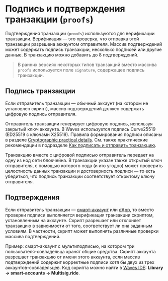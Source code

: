 # Подпись и подтверждения транзакции (`proofs`)

Подтверждения транзакции (`proofs`) используются для верификации транзакции. Верификация — это проверка, что отправка этой транзакции разрешена аккаунтом отправителя. Массив подтверждений может содержать подпись транзакции, несколько подписей или другие данные. В транзакцию можно добавить до 8 подтверждений.

> В ранних версиях некоторых типов транзакций вместо массива `proofs` используется поле `signature`, содержащее подпись транзакции.

## Подпись транзакции

Если отправитель транзакции — обычный аккаунт (на котором не установлен скрипт), массив подтверждений должен содержать цифровую подпись отправителя.

Отправитель транзакции генерирует цифровую подпись, используя закрытый ключ аккаунта. В Waves используется подпись Curve25519 (ED25519 с ключами X25519). Правила формирования подписи описаны в разделе [Cryptographic practical details](/en/blockchain/waves-protocol/cryptographic-practical-details). См. также практические рекомендации в подразделе [Как подписать и отправить транзакцию](/ru/blockchain/transaction/#как-подписать-и-отправить-транзакцию).

Транзакцию вместе c цифровой подписью отправитель передает на одну из нод сети блокчейна. В транзакции указан также открытый ключ отправителя, с помощью которого нода (и кто угодно) может проверить целостность данных транзакции и достоверность подписи — то есть убедиться, что подпись транзакции соответствует открытому ключу отправителя.

## Подтверждения

Если отправитель транзакции — [смарт-аккаунт](/ru/building-apps/smart-contracts/what-is-smart-account) или [dApp](/ru/building-apps/smart-contracts/what-is-a-dapp#структура-dapp-скрипта), то вместо проверки подписи выполняется верификация транзакции скриптом, установленным на аккаунте. Скрипт разрешает или отклоняет транзакцию в зависимости от того, соответствует ли она заданным условиям. В частности, скрипт может выполнять различные проверки массива подтверждений.

Пример: смарт-аккаунт с мультиподписью, на котором три пользователя-совладельца хранят общие средства. Скрипт аккаунта разрешает транзакцию от имени этого аккаунта, если массив подтверждений содержит корректные подписи хотя бы двух из трех аккаунтов-совладельцев. Код скрипта можно найти в [Waves IDE](https://waves-ide.com/): **Library → smart-accounts → Multisig.ride**.
